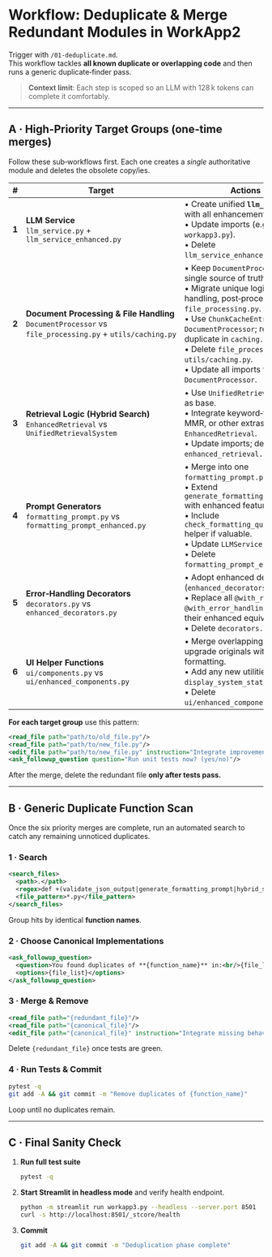 # Workflow: Deduplicate & Merge Redundant Modules in WorkApp2

Trigger with `/01-deduplicate.md`.  
This workflow tackles **all known duplicate or overlapping code** and then runs a generic duplicate‑finder pass.

> **Context limit**: Each step is scoped so an LLM with 128 k tokens can complete it comfortably.

---

## A · High‑Priority Target Groups (one‑time merges)

Follow these sub‑workflows first. Each one creates a *single* authoritative module and deletes the obsolete copy/ies.

| # | Target | Actions |
|---|--------|---------|
| **1** | **LLM Service**<br/>`llm_service.py` + `llm_service_enhanced.py` | • Create unified **`llm_service.py`** with all enhancements.<br/>• Update imports (e.g. `workapp3.py`).<br/>• Delete `llm_service_enhanced.py`. |
| **2** | **Document Processing & File Handling**<br/>`DocumentProcessor` vs `file_processing.py` + `utils/caching.py` | • Keep `DocumentProcessor` as single source of truth.<br/>• Migrate unique logic (file‑type handling, post‑processing) from `file_processing.py`.<br/>• Use `ChunkCacheEntry` from `DocumentProcessor`; remove duplicate in `caching.py`.<br/>• Delete `file_processing.py` & `utils/caching.py`.<br/>• Update all imports to use `DocumentProcessor`. |
| **3** | **Retrieval Logic (Hybrid Search)**<br/>`EnhancedRetrieval` vs `UnifiedRetrievalSystem` | • Use `UnifiedRetrievalSystem` as base.<br/>• Integrate keyword‑fallback, MMR, or other extras from `EnhancedRetrieval`.<br/>• Update imports; delete `enhanced_retrieval.py`. |
| **4** | **Prompt Generators**<br/>`formatting_prompt.py` vs `formatting_prompt_enhanced.py` | • Merge into one `formatting_prompt.py`.<br/>• Extend `generate_formatting_prompt` with enhanced features.<br/>• Include `check_formatting_quality` helper if valuable.<br/>• Update `LLMService` import.<br/>• Delete `formatting_prompt_enhanced.py`. |
| **5** | **Error‑Handling Decorators**<br/>`decorators.py` vs `enhanced_decorators.py` | • Adopt enhanced decorators (`enhanced_decorators.py`).<br/>• Replace all `@with_retry`, `@with_error_handling`, etc. with their enhanced equivalents.<br/>• Delete `decorators.py`. |
| **6** | **UI Helper Functions**<br/>`ui/components.py` vs `ui/enhanced_components.py` | • Merge overlapping functions; upgrade originals with richer formatting.<br/>• Add any new utilities (e.g., `display_system_status`).<br/>• Delete `ui/enhanced_components.py`. |

**For each target group** use this pattern:

```xml
<read_file path="path/to/old_file.py"/>
<read_file path="path/to/new_file.py"/>
<edit_file path="path/to/new_file.py" instruction="Integrate improvements from old_file.py, resolve conflicts, add tests if needed."/>
<ask_followup_question question="Run unit tests now? (yes/no)"/>
```

After the merge, delete the redundant file **only after tests pass.**

---

## B · Generic Duplicate Function Scan

Once the six priority merges are complete, run an automated search to catch any remaining unnoticed duplicates.

### 1 · Search

```xml
<search_files>
  <path>.</path>
  <regex>def +(validate_json_output|generate_formatting_prompt|hybrid_search|[a-zA-Z0-9_]+)</regex>
  <file_pattern>*.py</file_pattern>
</search_files>
```

Group hits by identical **function names**.

### 2 · Choose Canonical Implementations

```xml
<ask_followup_question>
  <question>You found duplicates of **{function_name}** in:<br/>{file_list}<br/><br/>Which file should be canonical?</question>
  <options>{file_list}</options>
</ask_followup_question>
```

### 3 · Merge & Remove

```xml
<read_file path="{redundant_file}"/>
<read_file path="{canonical_file}"/>
<edit_file path="{canonical_file}" instruction="Integrate missing behavior from redundant_file, ensure no regression."/>
```

Delete `{redundant_file}` once tests are green.

### 4 · Run Tests & Commit

```bash
pytest -q
git add -A && git commit -m "Remove duplicates of {function_name}"
```

Loop until no duplicates remain.

---

## C · Final Sanity Check

1. **Run full test suite**  
   ```bash
   pytest -q
   ```
2. **Start Streamlit in headless mode** and verify health endpoint.  
   ```bash
   python -m streamlit run workapp3.py --headless --server.port 8501
   curl -s http://localhost:8501/_stcore/health
   ```
3. **Commit**  
   ```bash
   git add -A && git commit -m "Deduplication phase complete"
   ```